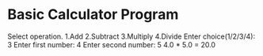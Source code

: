 # Basic Calculator Program
Select operation.
1.Add
2.Subtract
3.Multiply
4.Divide
Enter choice(1/2/3/4): 3
Enter first number: 4
Enter second number: 5
4.0 * 5.0 = 20.0
